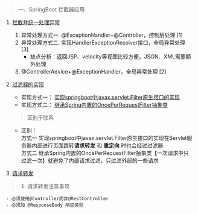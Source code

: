 > 一、SpringBoot 拦截器应用
1. [拦截并统一处理异常](https://www.cnblogs.com/lvbinbin2yujie/p/10574812.html#type4)     
      1. 异常处理方式一. @ExceptionHandler+@Controller，控制层处理  [1]
      2. 异常处理方式二. 实现HandlerExceptionResolver接口，全局异常处理  [3]
         - 缺点分析：返回JSP、velocity等视图比较方便，JSON、XML需要额外处理
      3. @ControllerAdvice+@ExceptionHandler，全局异常处理   [2]
      
2. [过滤器的实现]()
      - 实现方式一： [实现springboot中javax.servlet.Filter原生接口的实现]()    
      - 实现方式二： [继承Spring内置的OncePerRequestFilter抽象类](https://www.jianshu.com/p/b2aa7dd346a2)    
      
   > 区别于联系                                                                                                                                                                                   
     - 区别：   
        方式一 实现springboot中javax.servlet.Filter原生接口的实现在Servlet服务器内部进行页面跳转**请求转发** 和 **重定向** 时也会经过过滤器   
        方式二 继承Spring内置的OncePerRequestFilter抽象类【一次请求中只过滤一次】就避免了内部请求过滤，只过滤外部的一些请求
3. [请求转发](https://www.cnblogs.com/wwct/articles/12275815.html)    
  > 1. 请求转发注意事项   

     - 必须使用@Controller而非@RestController   
     - 必须加 @ResponseBody 响应类型                                                                                                                                                                                                                                                                                                                                                                                                                                                                                                                                               
                                                                                                                                      
      
